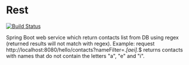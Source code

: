 # Rest
 
 [![Build Status](https://travis-ci.org/OlegKuleba/Rest.svg?branch=master)](https://travis-ci.org/OlegKuleba/Rest)
 
Spring Boot web service which return contacts list from DB using regex (returned results will not match with regex).
Example: request http://localhost:8080/hello/contacts?nameFilter=.*[aei].*$ returns contacts with names that do not contain the letters "a", "e" and "i".